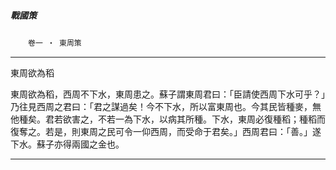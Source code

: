 

##### 戰國策
　　`卷一 ‧ 東周策`

* * *

東周欲為稻

東周欲為稻，西周不下水，東周患之。蘇子謂東周君曰：「臣請使西周下水可乎？」乃往見西周之君曰：「君之謀過矣！今不下水，所以富東周也。今其民皆種麥，無他種矣。君若欲害之，不若一為下水，以病其所種。下水，東周必復種稻；種稻而復奪之。若是，則東周之民可令一仰西周，而受命于君矣。」西周君曰：「善。」遂下水。蘇子亦得兩國之金也。

* * *

